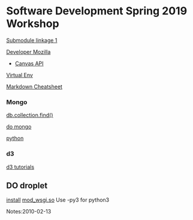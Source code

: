 # Software Development Spring 2019 Workshop


[Submodule linkage 1](http://www.stuycs.org/courses/mks65/resources)

[Developer Mozilla](https://developer.mozilla.org/en-US/)

* [Canvas API](https://developer.mozilla.org/en-US/docs/Web/API/Canvas_API)

[Virtual Env](https://packaging.python.org/guides/installing-using-pip-and-virtual-environments/)


[Markdown Cheatsheet](https://github.com/adam-p/markdown-here/wiki/Markdown-Cheatsheet)


### Mongo

[db.collection.find()](https://docs.mongodb.com/manual/reference/method/db.collection.find/)

[do mongo](https://www.digitalocean.com/community/tutorials/how-to-install-mongodb-on-ubuntu-18-04)

[python](http://api.mongodb.com/python/current/tutorial.html)

### d3 
[d3 tutorials](https://github.com/d3/d3/wiki/Tutorials)

## DO droplet
[install](https://www.digitalocean.com/community/tutorials/how-to-install-linux-apache-mysql-php-lamp-stack-ubuntu-18-04)
[mod_wsgi.so](https://tecadmin.net/install-apache-mod-wsgi-on-ubuntu-16-04-xenial/) Use -py3 for python3

Notes:2010-02-13
